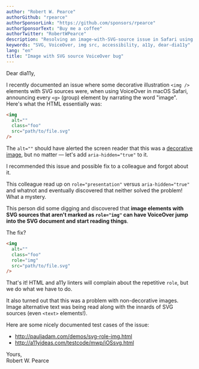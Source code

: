 ```yaml
---
author: "Robert W. Pearce"
authorGithub: "rpearce"
authorSponsorLink: "https://github.com/sponsors/rpearce"
authorSponsorText: "Buy me a coffee"
authorTwitter: "RobertWPearce"
description: "Resolving an image-with-SVG-source issue in Safari using VoiceOver"
keywords: "SVG, VoiceOver, img src, accessibility, a11y, dear-dia11y"
lang: "en"
title: "Image with SVG source VoiceOver bug"
---
```


Dear dia11y,

I recently documented an issue where some decorative illustration `<img />`
elements with SVG sources were, when using VoiceOver in macOS Safari, announcing
every `<g>` (group) element by narrating the word "image". Here's what the HTML
essentially was:

```html
<img
  alt=""
  class="foo"
  src="path/to/file.svg"
/>
```

The `alt=""` should have alerted the screen reader that this was a [decorative
image](https://www.w3.org/WAI/tutorials/images/decorative/), but no matter —
let's add `aria-hidden="true"` to it.

I recommended this issue and possible fix to a colleague and forgot about it.

This colleague read up on `role="presentation"` versus `aria-hidden="true"` and
whatnot and eventually discovered that neither solved the problem! What a
mystery.

This person did some digging and discovered that __image elements with SVG
sources that aren't marked as `role="img"` can have VoiceOver jump into the SVG
document and start reading things__.

The fix?

```html
<img
  alt=""
  class="foo"
  role="img"
  src="path/to/file.svg"
/>
```

That's it! HTML and a11y linters will complain about the repetitive `role`, but
we do what we have to do.

It also turned out that this was a problem with non-decorative images. Image
alternative text was being read along with the innards of SVG sources (even
`<text>` elements!).

Here are some nicely documented test cases of the issue:

* http://pauljadam.com/demos/svg-role-img.html
* http://a11yideas.com/testcode/mwp/iOSsvg.html

Yours,<br />
Robert W. Pearce

